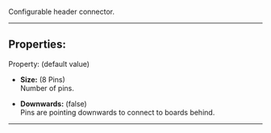 Configurable header connector.

---

## Properties:
Property: (default value)

- **Size:** (8 Pins)<br>
   Number of pins.<br>

- **Downwards:** (false)<br>
   Pins are pointing downwards to connect to boards behind.<br>

---
